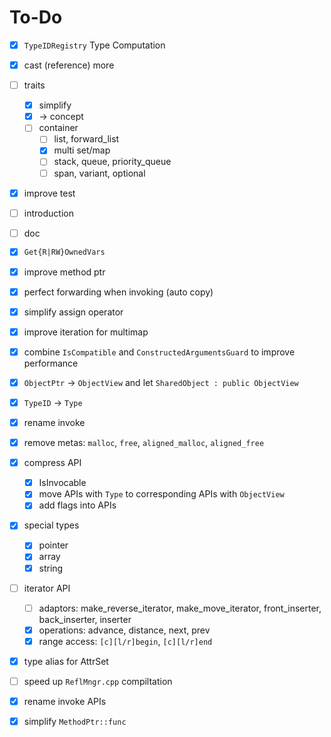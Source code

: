 # To-Do

- [x] `TypeIDRegistry` Type Computation
- [x] cast (reference) more
- [ ] traits
  - [x] simplify
  - [x]  -> concept
  - [ ] container
    - [ ] list, forward_list
    - [x] multi set/map
    - [ ] stack, queue, priority_queue
    - [ ] span, variant, optional
- [x] improve test
- [ ] introduction
- [ ] doc
- [x] `Get{R|RW}OwnedVars` 
- [x] improve method ptr
- [x] perfect forwarding when invoking (auto copy)
- [x] simplify assign operator
- [x] improve iteration for multimap
- [x] combine `IsCompatible` and `ConstructedArgumentsGuard` to improve performance
- [x] `ObjectPtr` -> `ObjectView` and let `SharedObject : public ObjectView` 
- [x] `TypeID` -> `Type` 
- [x] rename invoke
- [x] remove metas: `malloc`, `free`, `aligned_malloc`, `aligned_free` 
- [x] compress API
  - [x] IsInvocable
  - [x] move APIs with `Type` to corresponding APIs with `ObjectView` 
  - [x] add flags into APIs
- [x] special types
  - [x] pointer
  - [x] array
  - [x] string
- [ ] iterator API
  - [ ] adaptors: make_reverse_iterator, make_move_iterator, front_inserter, back_inserter, inserter
  - [x] operations: advance, distance, next, prev
  - [x] range access: `[c][l/r]begin`, `[c][l/r]end` 
- [x] type alias for AttrSet
- [ ] speed up `ReflMngr.cpp` compiltation
- [x] rename invoke APIs
- [x] simplify `MethodPtr::func` 

